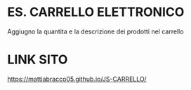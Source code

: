 # ES. CARRELLO ELETTRONICO

Aggiugno la quantita e la descrizione dei prodotti nel carrello

# LINK SITO
https://mattiabracco05.github.io/JS-CARRELLO/
